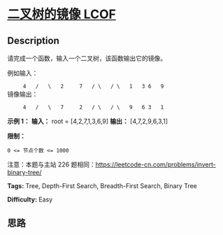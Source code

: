 # [二叉树的镜像  LCOF][title]

## Description

请完成一个函数，输入一个二叉树，该函数输出它的镜像。

例如输入：

`     4  
   /   \  
  2     7  
 / \   / \  
1   3 6   9`  
镜像输出：

`     4  
   /   \  
  7     2  
 / \   / \  
9   6 3   1`



**示例 1：**
            **输入：** root = [4,2,7,1,3,6,9]    **输出：** [4,7,2,9,6,3,1]    



**限制：**

`0 <= 节点个数 <= 1000`

注意：本题与主站 226 题相同：<https://leetcode-cn.com/problems/invert-binary-tree/>


**Tags:** Tree, Depth-First Search, Breadth-First Search, Binary Tree

**Difficulty:** Easy

## 思路

[title]: https://leetcode-cn.com/problems/er-cha-shu-de-jing-xiang-lcof
